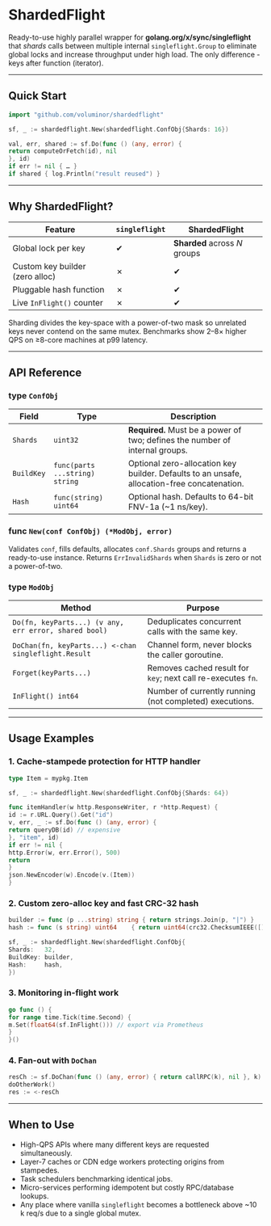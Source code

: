 # ShardedFlight

Ready-to-use highly parallel wrapper for **golang.org/x/sync/singleflight** that *shards* calls between multiple internal `singleflight.Group` to eliminate global locks and increase throughput under high load.
The only difference - keys after function (iterator).

---

## Quick Start

```go
import "github.com/voluminor/shardedflight"

sf, _ := shardedflight.New(shardedflight.ConfObj{Shards: 16})

val, err, shared := sf.Do(func () (any, error) {
return computeOrFetch(id), nil
}, id)
if err != nil { … }
if shared { log.Println("result reused") }
````

---

## Why ShardedFlight?

| Feature                         | `singleflight` | **ShardedFlight**             |
|---------------------------------|----------------|-------------------------------|
| Global lock per key             | ✔︎             | **Sharded** across *N* groups |
| Custom key builder (zero alloc) | ✗              | ✔︎                            |
| Pluggable hash function         | ✗              | ✔︎                            |
| Live `InFlight()` counter       | ✗              | ✔︎                            |

Sharding divides the key-space with a power-of-two mask so unrelated keys
never contend on the same mutex. Benchmarks show 2–8× higher QPS on
≥8-core machines at p99 latency.

---

## API Reference

### type `ConfObj`

| Field      | Type                           | Description                                                                                 |
|------------|--------------------------------|---------------------------------------------------------------------------------------------|
| `Shards`   | `uint32`                       | **Required.** Must be a power of two; defines the number of internal groups.                |
| `BuildKey` | `func(parts ...string) string` | Optional zero-allocation key builder. Defaults to an unsafe, allocation-free concatenation. |
| `Hash`     | `func(string) uint64`          | Optional hash. Defaults to 64-bit FNV-1a (\~1 ns/key).                                      |

### func `New(conf ConfObj) (*ModObj, error)`

Validates `conf`, fills defaults, allocates `conf.Shards` groups and returns a
ready-to-use instance. Returns `ErrInvalidShards` when `Shards` is zero or not
a power-of-two.

### type `ModObj`

| Method                                                | Purpose                                                      |
|-------------------------------------------------------|--------------------------------------------------------------|
| `Do(fn, keyParts...) (v any, err error, shared bool)` | Deduplicates concurrent calls with the same key.             |
| `DoChan(fn, keyParts...) <-chan singleflight.Result`  | Channel form, never blocks the caller goroutine.             |
| `Forget(keyParts...)`                                 | Removes cached result for `key`; next call re-executes `fn`. |
| `InFlight() int64`                                    | Number of currently running (not completed) executions.      |

---

## Usage Examples

### 1. Cache-stampede protection for HTTP handler

```go
type Item = mypkg.Item

sf, _ := shardedflight.New(shardedflight.ConfObj{Shards: 64})

func itemHandler(w http.ResponseWriter, r *http.Request) {
id := r.URL.Query().Get("id")
v, err, _ := sf.Do(func () (any, error) {
return queryDB(id) // expensive
}, "item", id)
if err != nil {
http.Error(w, err.Error(), 500)
return
}
json.NewEncoder(w).Encode(v.(Item))
}
```

### 2. Custom zero-alloc key and fast CRC-32 hash

```go
builder := func (p ...string) string { return strings.Join(p, "|") }
hash := func (s string) uint64    { return uint64(crc32.ChecksumIEEE([]byte(s))) }

sf, _ := shardedflight.New(shardedflight.ConfObj{
Shards:   32,
BuildKey: builder,
Hash:     hash,
})
```

### 3. Monitoring in-flight work

```go
go func () {
for range time.Tick(time.Second) {
m.Set(float64(sf.InFlight())) // export via Prometheus
}
}()
```

### 4. Fan-out with `DoChan`

```go
resCh := sf.DoChan(func () (any, error) { return callRPC(k), nil }, k)
doOtherWork()
res := <-resCh
```

---

## When to Use

* High-QPS APIs where many different keys are requested simultaneously.
* Layer-7 caches or CDN edge workers protecting origins from stampedes.
* Task schedulers benchmarking identical jobs.
* Micro-services performing idempotent but costly RPC/database lookups.
* Any place where vanilla `singleflight` becomes a bottleneck above
  \~10 k req/s due to a single global mutex.
